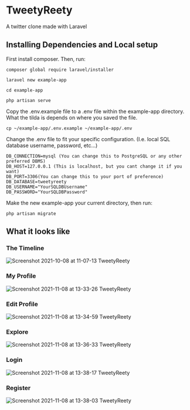 # TweetyReety
A twitter clone made with Laravel
## Installing Dependencies and Local setup
First install composer. Then, run:
```
composer global require laravel/installer

laravel new example-app

cd example-app

php artisan serve
```
Copy the .env.example file to a .env file within the example-app directory. What the tilda is depends on where you saved the file.
```
cp ~/example-app/.env.example ~/example-app/.env

```
Change the .env file to fit your specific configuration. (I.e. local SQL database username, password, etc...)
```
DB_CONNECTION=mysql (You can change this to PostgreSQL or any other preferred DBMS)
DB_HOST=127.0.0.1 (This is localhost, but you cant change it if you want)
DB_PORT=3306(You can change this to your port of preference)
DB_DATABASE=tweetyreety
DB_USERNAME="YourSQLDBUsername"
DB_PASSWORD="YourSQLDBPassword"

```
Make the new example-app your current directory, then run: 
```
php artisan migrate

```
## What it looks like
### The Timeline 
![Screenshot 2021-10-08 at 11-07-13 TweetyReety](https://user-images.githubusercontent.com/42581640/140804113-45a5cd84-37d2-42cb-8ce7-8e3d88ef9824.png)
### My Profile
![Screenshot 2021-11-08 at 13-33-26 TweetyReety](https://user-images.githubusercontent.com/42581640/140806152-039941c6-eee8-4aa0-819c-e1cee14ca1cb.png)
### Edit Profile
![Screenshot 2021-11-08 at 13-34-59 TweetyReety](https://user-images.githubusercontent.com/42581640/140806313-82469b79-93a9-4918-886b-e8d0fba38909.png)
### Explore
![Screenshot 2021-11-08 at 13-36-33 TweetyReety](https://user-images.githubusercontent.com/42581640/140806498-7009030e-cbdf-4ab1-a232-0a10f07bfd84.png)
### Login
![Screenshot 2021-11-08 at 13-38-17 TweetyReety](https://user-images.githubusercontent.com/42581640/140806827-1a78c45d-8d43-450c-b9bf-491503981760.png)
### Register
![Screenshot 2021-11-08 at 13-38-03 TweetyReety](https://user-images.githubusercontent.com/42581640/140806897-01efb08c-5e46-4b8e-8d2b-fe8bb4a9bd47.png)
